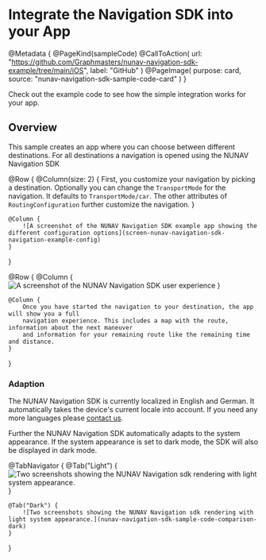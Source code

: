 # Integrate the Navigation SDK into your App

@Metadata {
    @PageKind(sampleCode)
    @CallToAction(
        url: "https://github.com/Graphmasters/nunav-navigation-sdk-example/tree/main/iOS",
        label: "GitHub"
    )
    @PageImage(
        purpose: card, 
        source: "nunav-navigation-sdk-sample-code-card"
    )
}

Check out the example code to see how the simple integration works for your app.

## Overview

This sample creates an app where you can choose between different destinations. For all destinations a navigation is opened using the NUNAV Navigation SDK

@Row {
    @Column(size: 2) {
        First, you customize your navigation by picking a destination. Optionally you can
        change the ``TransportMode`` for the navigation. It defaults to ``TransportMode/car``. The other attributes of ``RoutingConfiguration`` further customize the navigation.
    }
    
    @Column {
        ![A screenshot of the NUNAV Navigation SDK example app showing the different configuration options](screen-nunav-navigation-sdk-navigation-example-config)
    }
}



@Row {
    @Column {
        ![A screenshot of the NUNAV Navigation SDK user experience](screen-nunav-navigation-sdk-navigation-landscape-light-2)
    }
    
    @Column {
        Once you have started the navigation to your destination, the app will show you a full
        navigation experience. This includes a map with the route, information about the next maneuver
        and information for your remaining route like the remaining time and distance.
    }
}

### Adaption

The NUNAV Navigation SDK is currently localized in English and German. It automatically takes the device's current locale into account. If you need any more languages please [contact us](https://nunav.net/lp/sdk).

Further the NUNAV Navigation SDK automatically adapts to the system appearance. If the system appearance is set to dark mode, the SDK will also be displayed in dark mode.

@TabNavigator {
    @Tab("Light") {
        ![Two screenshots showing the NUNAV Navigation sdk rendering with light system appearance.](nunav-navigation-sdk-sample-code-comparison-light)
    }
    
    @Tab("Dark") {
        ![Two screenshots showing the NUNAV Navigation sdk rendering with light system appearance.](nunav-navigation-sdk-sample-code-comparison-dark)
    }
}

